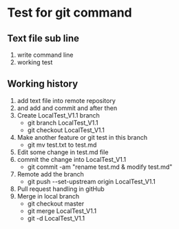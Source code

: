 # Test for git command

## Text file sub line

1. write command line
2. working test

## Working history

1. add text file into remote repository
2. and add and commit and after then
3. Create LocalTest_V1.1 branch
   * git branch LocalTest_V1.1
   * git checkout LocalTest_V1.1
4. Make another feature or git test in this branch
   * git mv test.txt to test.md
5. Edit some change in test.md file
6. commit the change into LocalTest_V1.1
   * git commit -am "rename test.md & modify test.md"
7. Remote add the branch
   * git push --set-upstream origin LocalTest_V1.1
8. Pull request handling in gitHub
9. Merge in local branch
   * git checkout master
   * git merge LocalTest_V1.1
   * git -d LocalTest_V1.1
